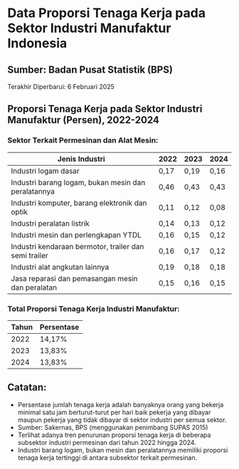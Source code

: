 # Data Proporsi Tenaga Kerja pada Sektor Industri Manufaktur Indonesia

## Sumber: Badan Pusat Statistik (BPS)
Terakhir Diperbarui: 6 Februari 2025

## Proporsi Tenaga Kerja pada Sektor Industri Manufaktur (Persen), 2022-2024

### Sektor Terkait Permesinan dan Alat Mesin:

| Jenis Industri | 2022 | 2023 | 2024 |
|----------------|------|------|------|
| Industri logam dasar | 0,17 | 0,19 | 0,16 |
| Industri barang logam, bukan mesin dan peralatannya | 0,46 | 0,43 | 0,43 |
| Industri komputer, barang elektronik dan optik | 0,11 | 0,12 | 0,08 |
| Industri peralatan listrik | 0,14 | 0,13 | 0,12 |
| Industri mesin dan perlengkapan YTDL | 0,16 | 0,15 | 0,12 |
| Industri kendaraan bermotor, trailer dan semi trailer | 0,16 | 0,17 | 0,12 |
| Industri alat angkutan lainnya | 0,19 | 0,18 | 0,18 |
| Jasa reparasi dan pemasangan mesin dan peralatan | 0,15 | 0,16 | 0,15 |

### Total Proporsi Tenaga Kerja Industri Manufaktur:
| Tahun | Persentase |
|-------|------------|
| 2022 | 14,17% |
| 2023 | 13,83% |
| 2024 | 13,83% |

## Catatan:
- Persentase jumlah tenaga kerja adalah banyaknya orang yang bekerja minimal satu jam berturut-turut per hari baik pekerja yang dibayar maupun pekerja yang tidak dibayar di sektor industri per semua sektor.
- Sumber: Sakernas, BPS (menggunakan penimbang SUPAS 2015)
- Terlihat adanya tren penurunan proporsi tenaga kerja di beberapa subsektor industri permesinan dari tahun 2022 hingga 2024.
- Industri barang logam, bukan mesin dan peralatannya memiliki proporsi tenaga kerja tertinggi di antara subsektor terkait permesinan.
